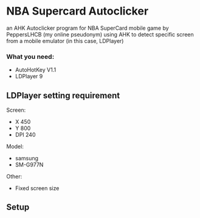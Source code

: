 # NBA Supercard Autoclicker
an AHK Autoclicker program for NBA SuperCard mobile game by PeppersLHCB (my online pseudonym) using AHK to detect specific screen from a mobile emulator (in this case, LDPlayer)

### What you need:
- AutoHotKey V1.1
- LDPlayer 9

## LDPlayer setting requirement

Screen:
* X 450
* Y 800
* DPI 240

Model:
* samsung
* SM-G977N

Other:
* Fixed screen size

## Setup

